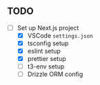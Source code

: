## TODO

- [ ] Set up Next.js project
  - [x] VSCode `settings.json`
  - [x] tsconfig setup
  - [x] eslint setup
  - [x] prettier setup
  - [ ] t3-env setup
  - [ ] Drizzle ORM config
